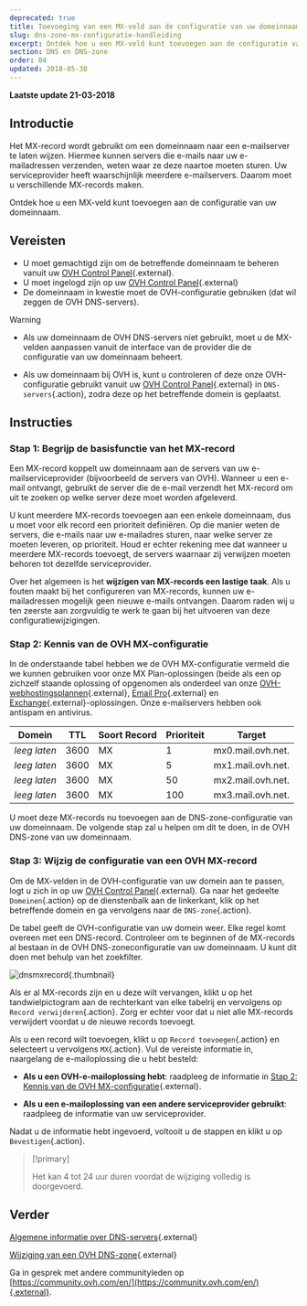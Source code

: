 ```yaml
---
deprecated: true
title: Toevoeging van een MX-veld aan de configuratie van uw domeinnaam
slug: dns-zone-mx-configuratie-handleiding
excerpt: Ontdek hoe u een MX-veld kunt toevoegen aan de configuratie van uw domeinnaam
section: DNS en DNS-zone
order: 04
updated: 2018-05-30
---
```


**Laatste update 21-03-2018**

## Introductie

Het MX-record wordt gebruikt om een domeinnaam naar een e-mailserver te laten wijzen. Hiermee kunnen servers die e-mails naar uw e-mailadressen verzenden, weten waar ze deze naartoe moeten sturen. Uw serviceprovider heeft waarschijnlijk meerdere e-mailservers. Daarom moet u verschillende MX-records maken.

Ontdek hoe u een MX-veld kunt toevoegen aan de configuratie van uw domeinnaam.

## Vereisten

- U moet gemachtigd zijn om de betreffende domeinnaam te beheren vanuit uw [OVH Control Panel](https://www.ovh.com/auth/?action=gotomanager&from=https://www.ovh.nl/&ovhSubsidiary=nl){.external}.
- U moet ingelogd zijn op uw [OVH Control Panel](https://www.ovh.com/auth/?action=gotomanager&from=https://www.ovh.nl/&ovhSubsidiary=nl){.external}
- De domeinnaam in kwestie moet de OVH-configuratie gebruiken (dat wil zeggen de OVH DNS-servers).

> [!warning]
>
> - Als uw domeinnaam de OVH DNS-servers niet gebruikt, moet u de MX-velden aanpassen vanuit de interface van de provider die de configuratie van uw domeinnaam beheert.
>
> - Als uw domeinnaam bij OVH is, kunt u controleren of deze onze OVH-configuratie gebruikt vanuit uw [OVH Control Panel](https://www.ovh.com/auth/?action=gotomanager&from=https://www.ovh.nl/&ovhSubsidiary=nl){.external} in `DNS-servers`{.action}, zodra deze op het betreffende domein is geplaatst.
>

## Instructies

### Stap 1: Begrijp de basisfunctie van het MX-record

Een MX-record koppelt uw domeinnaam aan de servers van uw e-mailserviceprovider (bijvoorbeeld de servers van OVH). Wanneer u een e-mail ontvangt, gebruikt de server die de e-mail verzendt het MX-record om uit te zoeken op welke server deze moet worden afgeleverd.

U kunt meerdere MX-records toevoegen aan een enkele domeinnaam, dus u moet voor elk record een prioriteit definiëren. Op die manier weten de servers, die e-mails naar uw e-mailadres sturen, naar welke server ze moeten leveren, op prioriteit. Houd er echter rekening mee dat wanneer u meerdere MX-records toevoegt, de servers waarnaar zij verwijzen moeten behoren tot dezelfde serviceprovider.

Over het algemeen is het **wijzigen van MX-records een lastige taak**. Als u fouten maakt bij het configureren van MX-records, kunnen uw e-mailadressen mogelijk geen nieuwe e-mails ontvangen. Daarom raden wij u ten zeerste aan zorgvuldig te werk te gaan bij het uitvoeren van deze configuratiewijzigingen.

### Stap 2: Kennis van de OVH MX-configuratie

In de onderstaande tabel hebben we de OVH MX-configuratie vermeld die we kunnen gebruiken voor onze MX Plan-oplossingen (beide als een op zichzelf staande oplossing of opgenomen als onderdeel van onze [OVH-webhostingsplannen](https://www.ovhcloud.com/nl/web-hosting/){.external}, [Email Pro](https://www.ovhcloud.com/nl/emails/email-pro/){.external} en [Exchange](https://www.ovhcloud.com/nl/emails/){.external}-oplossingen. Onze e-mailservers hebben ook antispam en antivirus.

|Domein|TTL|Soort Record|Prioriteit|Target|
|---|---|---|---|---|
|*leeg laten*|3600|MX|1|mx0.mail.ovh.net.|
|*leeg laten*|3600|MX|5|mx1.mail.ovh.net.|
|*leeg laten*|3600|MX|50|mx2.mail.ovh.net.|
|*leeg laten*|3600|MX|100|mx3.mail.ovh.net.|

U moet deze MX-records nu toevoegen aan de DNS-zone-configuratie van uw domeinnaam. De volgende stap zal u helpen om dit te doen, in de OVH DNS-zone van uw domeinnaam.

### Stap 3: Wijzig de configuratie van een OVH MX-record

Om de MX-velden in de OVH-configuratie van uw domein aan te passen, logt u zich in op uw [OVH Control Panel](https://www.ovh.com/auth/?action=gotomanager&from=https://www.ovh.nl/&ovhSubsidiary=nl){.external}. Ga naar het gedeelte `Domeinen`{.action} op de dienstenbalk aan de linkerkant, klik op het betreffende domein en ga vervolgens naar de `DNS-zone`{.action}.

De tabel geeft de OVH-configuratie van uw domein weer. Elke regel komt overeen met een DNS-record. Controleer om te beginnen of de MX-records al bestaan in de OVH DNS-zoneconfiguratie van uw domeinnaam. U kunt dit doen met behulp van het zoekfilter.

![dnsmxrecord](images/mx-records-dns-zone.png){.thumbnail}

Als er al MX-records zijn en u deze wilt vervangen, klikt u op het tandwielpictogram aan de rechterkant van elke tabelrij en vervolgens op `Record verwijderen`{.action}. Zorg er echter voor dat u niet alle MX-records verwijdert voordat u de nieuwe records toevoegt.

Als u een record wilt toevoegen, klikt u op `Record toevoegen`{.action} en selecteert u vervolgens `MX`{.action}. Vul de vereiste informatie in, naargelang de e-mailoplossing die u hebt besteld:

- **Als u een OVH-e-mailoplossing hebt**: raadpleeg de informatie in [Stap 2: Kennis van de OVH MX-configuratie](https://docs.ovh.com/nl/domains/dns-zone-mx-configuratie-handleiding/#stap-2-kennis-van-de-ovh-mx-configuratie){.external}.

- **Als u een e-mailoplossing van een andere serviceprovider gebruikt**: raadpleeg de informatie van uw serviceprovider.

Nadat u de informatie hebt ingevoerd, voltooit u de stappen en klikt u op `Bevestigen`{.action}.

> [!primary]
>
> Het kan 4 tot 24 uur duren voordat de wijziging volledig is doorgevoerd.
>

## Verder

[Algemene informatie over DNS-servers](https://docs.ovh.com/nl/domains/gedeelde_hosting_algemene_informatie_over_dns_servers/){.external}

[Wijziging van een OVH DNS-zone](https://docs.ovh.com/nl/domains/hosting_hoe_wijzig_ik_mijn_dns_zone/){.external}

Ga in gesprek met andere communityleden op [https://community.ovh.com/en/](https://community.ovh.com/en/){.external}.